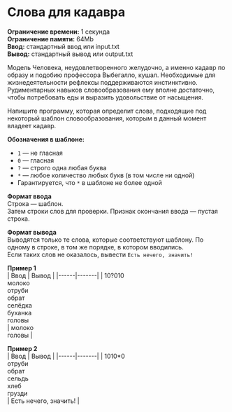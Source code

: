 # Слова для кадавра

**Ограничение времени:** 1 секунда  
**Ограничение памяти:** 64Mb  
**Ввод:** стандартный ввод или input.txt  
**Вывод:** стандартный вывод или output.txt  


Модель Человека, неудовлетворенного желудочно, а именно кадавр по образу и подобию профессора Выбегалло, кушал. Необходимые для жизнедеятельности рефлексы поддерживаются инстинктивно. Рудиментарных навыков словообразования ему вполне достаточно, чтобы потребовать еды и выразить удовольствие от насыщения.

Напишите программу, которая определит слова, подходящие под некоторый шаблон словообразования, которым в данный момент владеет кадавр.

**Обозначения в шаблоне:**
- `1` — не гласная
- `0` — гласная
- `?` — строго одна любая буква
- `*` — любое количество любых букв (в том числе ни одной)
- Гарантируется, что `*` в шаблоне не более одной

**Формат ввода**  
Строка — шаблон.  
Затем строки слов для проверки. Признак окончания ввода — пустая строка.

**Формат вывода**  
Выводятся только те слова, которые соответствуют шаблону. По одному в строке, в том же порядке, в котором вводились.  
Если таких слов не оказалось, вывести `Есть нечего, значить!`

**Пример 1**  
| Ввод | Вывод |
|------|-------|
| 10?010<br>молоко<br>отруби<br>обрат<br>селёдка<br>буханка<br>головы<br> | молоко<br>головы |

**Пример 2**  
| Ввод | Вывод |
|------|-------|
| 1010*0<br>отруби<br>обрат<br>сельдь<br>хлеб<br>грузди<br> | Есть нечего, значить! |